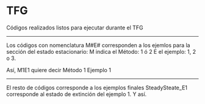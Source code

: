 # TFG
Códigos realizados listos para ejecutar durante el TFG

-----------------------

Los códigos con nomenclatura M#E# corresponden a los ejemlos para la sección del estado estacionario:
M indica el Método: 1 ó 2
E el ejemplo: 1, 2 o 3.

Así, M1E1 quiere decir Método 1 Ejemplo 1


-----------------------

El resto de códigos corresponde a los ejemplos finales
SteadySteate_E1 corresponde al estado de extinción del ejemplo 1. Y así.
